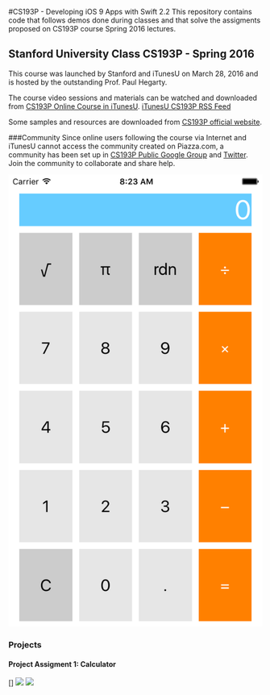 #CS193P - Developing iOS 9 Apps with Swift 2.2
This repository contains code that follows demos done during classes and that solve the assigments proposed on CS193P course Spring 2016 lectures. 


## Stanford University Class CS193P - Spring 2016
This course was launched by Stanford and iTunesU on March 28, 2016 and is hosted by the outstanding Prof. Paul Hegarty.

The course video sessions and materials can be watched and downloaded from [CS193P Online Course in iTunesU](https://itunes.apple.com/us/course/developing-ios-9-apps-swift/id1104579961). [iTunesU CS193P RSS Feed](https://itunes.apple.com/us/course/developing-ios-9-apps-swift/id1104579961)

Some samples and resources are downloaded from [CS193P official website](http://web.stanford.edu/class/cs193p/cgi-bin/drupal/). 


###Community 
Since online users following the course via Internet and iTunesU cannot access the community created on Piazza.com, a community has been set up in [CS193P Public Google Group](http://bit.ly/23idR2B) and [Twitter](http://bit.ly/1Urm1VM). Join the community to collaborate and share help.

![Calculator](https://github.com/oliverbarreto/CS193p2016_Calculator1/blob/master/Calculator1.png "Logo Title Text 1")


### Projects
#### Project Assigment 1: Calculator
[]
<img src="Calculator/Calculator1.png" width="30%">
<img src="Calculator/Calculator2.png" width="30%">